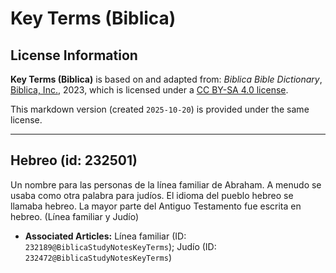 # Key Terms (Biblica)

## License Information

**Key Terms (Biblica)** is based on and adapted from: _Biblica Bible Dictionary_, [Biblica, Inc.](https://www.biblica.com/), 2023, which is licensed under a [CC BY-SA 4.0 license](https://creativecommons.org/licenses/by-sa/4.0/legalcode.en).

This markdown version (created `2025-10-20`) is provided under the same license.



--------------------------------

## Hebreo (id: 232501)

Un nombre para las personas de la línea familiar de Abraham. A menudo se usaba como otra palabra para judíos. El idioma del pueblo hebreo se llamaba hebreo. La mayor parte del Antiguo Testamento fue escrita en hebreo. (Línea familiar y Judío)

* **Associated Articles:** Línea familiar (ID: `232189@BiblicaStudyNotesKeyTerms`); Judío (ID: `232472@BiblicaStudyNotesKeyTerms`)

